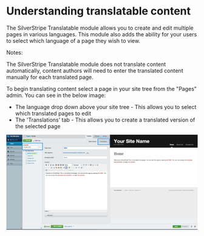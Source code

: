 # Understanding translatable content

The SilverStripe Translatable module allows you to create and edit multiple pages in various languages. This module also adds the ability for your users to select which language of a page they wish to view.

<div class="note" markdown="1">
Notes:

The SilverStripe Translatable module does not translate content automatically, content authors will need to enter the translated content manually for each translated page.
</div>

To begin translating content select a page in your site tree from the "Pages" admin. You can see in the below image:

* The language drop down above your site tree - This allows you to select which translated pages to edit
* The 'Translations' tab - This allows you to create a translated version of the selected page

![Translatable Default Pages Form](_images/TranslatableInstalledDefault.jpg)